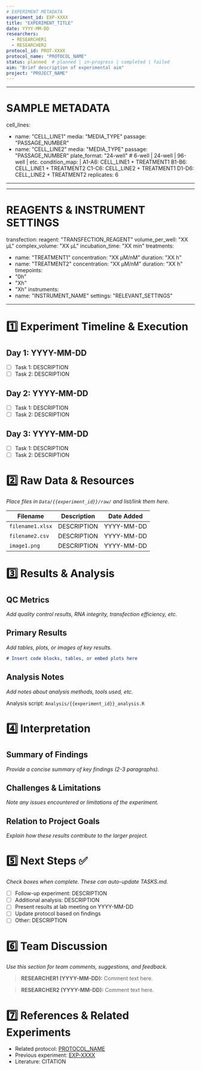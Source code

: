 ```yaml
---
# EXPERIMENT METADATA
experiment_id: EXP-XXXX
title: "EXPERIMENT_TITLE"
date: YYYY-MM-DD
researchers:
  - RESEARCHER1
  - RESEARCHER2
protocol_id: PROT-XXXX
protocol_name: "PROTOCOL_NAME"
status: planned  # planned | in-progress | completed | failed
aim: "Brief description of experimental aim"
project: "PROJECT_NAME"
---
```


---
# SAMPLE METADATA
cell_lines:
  - name: "CELL_LINE1"
    media: "MEDIA_TYPE"
    passage: "PASSAGE_NUMBER"
  - name: "CELL_LINE2"
    media: "MEDIA_TYPE"
    passage: "PASSAGE_NUMBER"
plate_format: "24-well"  # 6-well | 24-well | 96-well | etc.
condition_map: |
  A1-A6: CELL_LINE1 + TREATMENT1
  B1-B6: CELL_LINE1 + TREATMENT2
  C1-C6: CELL_LINE2 + TREATMENT1
  D1-D6: CELL_LINE2 + TREATMENT2
replicates: 6
---

---
# REAGENTS & INSTRUMENT SETTINGS
transfection:
  reagent: "TRANSFECTION_REAGENT"
  volume_per_well: "XX µL"
  complex_volume: "XX µL"
  incubation_time: "XX min"
treatments:
  - name: "TREATMENT1"
    concentration: "XX µM/nM"
    duration: "XX h"
  - name: "TREATMENT2"
    concentration: "XX µM/nM"
    duration: "XX h"
timepoints: 
  - "0h"
  - "Xh"
  - "Xh"
instruments:
  - name: "INSTRUMENT_NAME"
    settings: "RELEVANT_SETTINGS"
---

# 1️⃣ Experiment Timeline & Execution

## Day 1: YYYY-MM-DD
- [ ] Task 1: DESCRIPTION
- [ ] Task 2: DESCRIPTION

## Day 2: YYYY-MM-DD
- [ ] Task 1: DESCRIPTION
- [ ] Task 2: DESCRIPTION

## Day 3: YYYY-MM-DD
- [ ] Task 1: DESCRIPTION
- [ ] Task 2: DESCRIPTION

# 2️⃣ Raw Data & Resources
_Place files in `Data/{{experiment_id}}/raw/` and list/link them here._

| Filename | Description | Date Added |
|----------|-------------|------------|
| `filename1.xlsx` | DESCRIPTION | YYYY-MM-DD |
| `filename2.csv` | DESCRIPTION | YYYY-MM-DD |
| `image1.png` | DESCRIPTION | YYYY-MM-DD |

# 3️⃣ Results & Analysis

## QC Metrics
_Add quality control results, RNA integrity, transfection efficiency, etc._

## Primary Results
_Add tables, plots, or images of key results._

```markdown
# Insert code blocks, tables, or embed plots here
```

## Analysis Notes
_Add notes about analysis methods, tools used, etc._

Analysis script: `Analysis/{{experiment_id}}_analysis.R`

# 4️⃣ Interpretation

## Summary of Findings
_Provide a concise summary of key findings (2-3 paragraphs)._

## Challenges & Limitations
_Note any issues encountered or limitations of the experiment._

## Relation to Project Goals
_Explain how these results contribute to the larger project._

# 5️⃣ Next Steps ✅
_Check boxes when complete. These can auto-update TASKS.md._

- [ ] Follow-up experiment: DESCRIPTION
- [ ] Additional analysis: DESCRIPTION
- [ ] Present results at lab meeting on YYYY-MM-DD
- [ ] Update protocol based on findings
- [ ] Other: DESCRIPTION

# 6️⃣ Team Discussion
_Use this section for team comments, suggestions, and feedback._

> **RESEARCHER1 (YYYY-MM-DD):** Comment text here.

> **RESEARCHER2 (YYYY-MM-DD):** Comment text here.

# 7️⃣ References & Related Experiments
- Related protocol: [PROTOCOL_NAME](Protocols/protocol_file.yaml)
- Previous experiment: [EXP-XXXX](Experiments/experiment_file.md)
- Literature: CITATION 